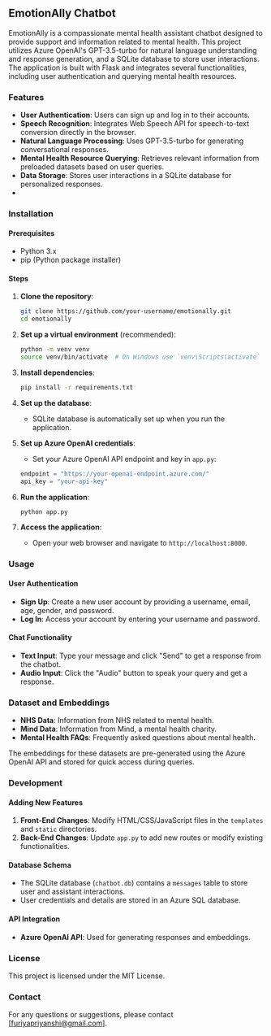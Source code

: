 ## EmotionAlly Chatbot

EmotionAlly is a compassionate mental health assistant chatbot designed to provide support and information related to mental health. This project utilizes Azure OpenAI's GPT-3.5-turbo for natural language understanding and response generation, and a SQLite database to store user interactions. The application is built with Flask and integrates several functionalities, including user authentication and querying mental health resources.

### Features
- **User Authentication**: Users can sign up and log in to their accounts.
- **Speech Recognition**: Integrates Web Speech API for speech-to-text conversion directly in the browser.
- **Natural Language Processing**: Uses GPT-3.5-turbo for generating conversational responses.
- **Mental Health Resource Querying**: Retrieves relevant information from preloaded datasets based on user queries.
- **Data Storage**: Stores user interactions in a SQLite database for personalized responses.
- 
### Installation

#### Prerequisites
- Python 3.x
- pip (Python package installer)

#### Steps

1. **Clone the repository**:
    ```sh
    git clone https://github.com/your-username/emotionally.git
    cd emotionally
    ```

2. **Set up a virtual environment** (recommended):
    ```sh
    python -m venv venv
    source venv/bin/activate  # On Windows use `venv\Scripts\activate`
    ```

3. **Install dependencies**:
    ```sh
    pip install -r requirements.txt
    ```

4. **Set up the database**:
    - SQLite database is automatically set up when you run the application.

5. **Set up Azure OpenAI credentials**:
    - Set your Azure OpenAI API endpoint and key in `app.py`:
    ```python
    endpoint = "https://your-openai-endpoint.azure.com/"
    api_key = "your-api-key"
    ```

6. **Run the application**:
    ```sh
    python app.py
    ```

7. **Access the application**:
    - Open your web browser and navigate to `http://localhost:8000`.

### Usage

#### User Authentication
- **Sign Up**: Create a new user account by providing a username, email, age, gender, and password.
- **Log In**: Access your account by entering your username and password.

#### Chat Functionality
- **Text Input**: Type your message and click "Send" to get a response from the chatbot.
- **Audio Input**: Click the "Audio" button to speak your query and get a response.

### Dataset and Embeddings
- **NHS Data**: Information from NHS related to mental health.
- **Mind Data**: Information from Mind, a mental health charity.
- **Mental Health FAQs**: Frequently asked questions about mental health.

The embeddings for these datasets are pre-generated using the Azure OpenAI API and stored for quick access during queries.

### Development
#### Adding New Features
1. **Front-End Changes**: Modify HTML/CSS/JavaScript files in the `templates` and `static` directories.
2. **Back-End Changes**: Update `app.py` to add new routes or modify existing functionalities.

#### Database Schema
- The SQLite database (`chatbot.db`) contains a `messages` table to store user and assistant interactions.
- User credentials and details are stored in an Azure SQL database.

#### API Integration
- **Azure OpenAI API**: Used for generating responses and embeddings.

### License
This project is licensed under the MIT License.

### Contact
For any questions or suggestions, please contact [furiyapriyanshi@gmail.com].
